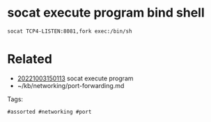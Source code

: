 # socat execute program bind shell
```bash
socat TCP4-LISTEN:8081,fork exec:/bin/sh
```

# Related

- [20221003150113](/zet/20221003150113/README.md) socat execute program
- ~/kb/networking/port-forwarding.md

Tags:

    #assorted #networking #port
